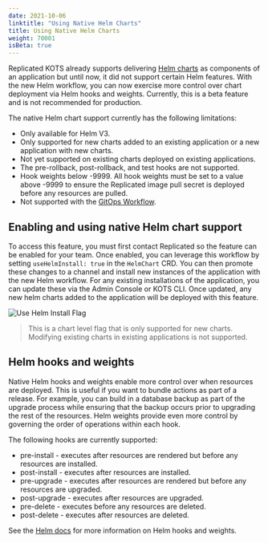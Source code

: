 ```yaml
---
date: 2021-10-06
linktitle: "Using Native Helm Charts"
title: Using Native Helm Charts
weight: 70001
isBeta: true
---
```


Replicated KOTS already supports delivering [Helm charts](/vendor/helm/using-helm-charts/) as components of an application but until now, it did not support certain Helm features. With the new Helm workflow, you can now exercise more control over chart deployment via Helm hooks and weights. Currently, this is a beta feature and is not recommended for production.

The native Helm chart support currently has the following limitations:
* Only available for Helm V3.
* Only supported for new charts added to an existing application or a new application with new charts.
* Not yet supported on existing charts deployed on existing applications.
* The pre-rollback, post-rollback, and test hooks are not supported.
* Hook weights below -9999. All hook weights must be set to a value above -9999 to ensure the Replicated image pull secret is deployed before any resources are pulled.
* Not supported with the [GitOps Workflow](/kotsadm/gitops/).

## Enabling and using native Helm chart support

To access this feature, you must first contact Replicated so the feature can be enabled for your team. Once enabled, you can leverage this workflow by setting `useHelmInstall: true` in the `HelmChart` CRD. You can then promote these changes to a channel and install new instances of the application with the new Helm workflow. For any existing installations of the application, you can update these via the Admin Console or KOTS CLI. Once updated, any new helm charts added to the application will be deployed with this feature.

![Use Helm Install Flag](/images/vendor-use-helm-install-flag.png)

> This is a chart level flag that is only supported for new charts. Modifying existing charts in existing applications is not supported.

## Helm hooks and weights

Native Helm hooks and weights enable more control over when resources are deployed. This is useful if you want to bundle actions as part of a release. For example, you can build in a database backup as part of the upgrade process while ensuring that the backup occurs prior to upgrading the rest of the resources. Helm weights provide even more control by governing the order of operations within each hook.

The following hooks are currently supported:
* pre-install - executes after resources are rendered but before any resources are installed.
* post-install - executes after resources are installed.
* pre-upgrade - executes after resources are rendered but before any resources are upgraded.
* post-upgrade - executes after resources are upgraded.
* pre-delete - executes before any resources are deleted.
* post-delete - executes after resources are deleted.

See the [Helm docs](https://helm.sh/docs/topics/charts_hooks/) for more information on Helm hooks and weights.
